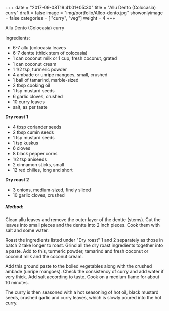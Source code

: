 +++
date = "2017-09-08T19:41:01+05:30"
title = "Allu Dento (Colocasia) curry"
draft = false
image = "img/portfolio/Alloo-dento.jpg"
showonlyimage = false
categories = [ "curry", "veg"] 
weight = 4
+++


Allu Dento (Colocasia) curry
<!--more-->


Ingredients:

  - 6-7 allu (colocasia leaves
  - 6-7 dentte (thick stem of colocasia)
  - 1 can coconut milk or 1 cup, fresh coconut, grated
  - 1 can coconut cream
  - 1 1/2 tsp, turmeric powder
  - 4 ambade or unripe mangoes, small,
    crushed
  - 1 ball of tamarind, marble-sized
  - 2 tbsp cooking oil
  - 1 tsp mustard seeds
  - 6 garlic cloves, crushed
  - 10 curry leaves
  - salt, as per taste

**Dry roast 1**

  - 4 tbsp coriander seeds
  - 2 tbsp cumin seeds
  - 1 tsp mustard seeds
  - 1 tsp kuskus
  - 6 cloves
  - 8 black pepper corns
  - 1/2 tsp aniseeds
  - 2 cinnamon sticks, small
  - 12 red chilies, long and short

**Dry roast 2**

  - 3 onions, medium-sized, finely sliced
  - 10 garlic cloves, crushed

##### Method:

Clean allu leaves and remove the outer layer of the dentte (stems). Cut
the leaves into small pieces and the dentte into 2 inch pieces. Cook
them with salt and some water.

Roast the ingredients listed under "Dry roast" 1 and 2 separately as
those in batch 2 take longer to roast. Grind all the dry roast
ingredients together into a paste. Add to this, turmeric powder,
tamarind and fresh coconut or coconut milk and the coconut cream.

Add this ground paste to the boiled vegetables along with the crushed
ambade (unripe mangoes). Check the consistency of curry and add water if
very thick. Add salt according to taste. Cook on a medium flame for
about 10 minutes.

The curry is then seasoned with a hot seasoning of hot oil, black
mustard seeds, crushed garlic and curry leaves, which is slowly poured
into the hot curry.

